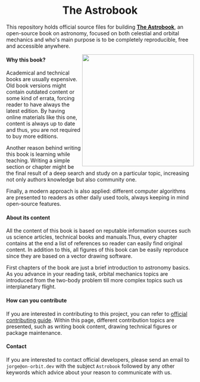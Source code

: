 <h1 align="center">The Astrobook</h1>

This repository holds official source files for building [**The
Astrobook**](https://astrobook.github.io/), an open-source book on astronomy,
focused on both celestial and orbital mechanics and who's main purpose is to be
completely reproducible, free and accessible anywhere.

<img align="right" height=300px; src="https://github.com/astrobook/astrobook/blob/master/drawings/images/astro_logo.png">


#### Why this book?

Academical and technical books are usually expensive. Old book versions might
contain outdated content or some kind of errata, forcing reader to have always
the latest edition. By having online materials like this one, content is always
up to date and thus, you are not required to buy more editions.

Another reason behind writing this book is learning while teaching. Writing a
simple section or chapter might be the final result of a deep search and study
on a particular topic, increasing not only authors knowledge but also community
one.

Finally, a modern approach is also applied: different computer algorithms are
presented to readers as other daily used tools, always keeping in mind
open-source features.


#### About its content

All the content of this book is based on reputable information sources such us
science articles, technical books and manuals.Thus, every chapter contains at the end
a list of references so reader can easily find original content. In addition to
this, all figures of this book can be easily reproduce since they are based on a
vector drawing software.

First chapters of the book are just a brief introduction to astronomy basics. As
you advance in your reading task, orbital mechanics topics are introduced from
the two-body problem till more complex topics such us interplanetary flight.

#### How can you contribute

If you are interested in contributing to this project, you can refer to
[official contributing
guide](https://github.com/astrobook/astrobook/blob/dev/CONTRIBUTING.md). Within
this page, different contribution topics are presented, such as writing book
content, drawing technical figures or package maintenance.


#### Contact

If you are interested to contact official developers, please send an email to
`jorge@on-orbit.dev` with the subject `Astrobook` followed by any other keywords
which advice about your reason to communicate with us.
